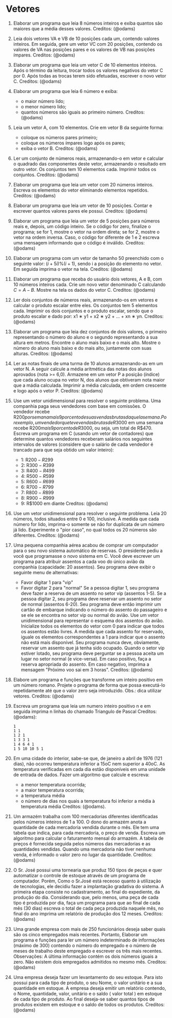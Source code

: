 # Vetores

1. Elaborar um programa que leia 8 números inteiros e exiba quantos são maiores que a média desses valores. Creditos: (@odams)

1. Leia dois vetores VA e VB de 10 posições cada um, contendo valores inteiros. Em seguida, gere um vetor VC com 20 posições, contendo os valores de VA nas posições pares e os valores de VB nas posições ímpares. Creditos: (@odams)

1. Elaborar um programa que leia um vetor C de 10 elementos inteiros. Após o término da leitura, trocar todos os valores negativos do vetor C por 0. Após todas as trocas terem sido efetuadas, escrever o novo vetor C. Creditos: (@odams)

1. Elaborar um programa que leia 6 número e exiba:
    - o maior número lido;
    - o menor número lido;
    - quantos números são iguais ao primeiro número.  Creditos: (@odams)

1. Leia um vetor A, com 10 elementos. Crie em vetor B da seguinte forma:
    - coloque os números pares primeiro;
    - coloque os números ímpares logo após os pares;
    - exiba o vetor B.  Creditos: (@odams)

1. Ler um conjunto de números reais, armazenando-o em vetor e calcular o quadrado das componentes deste vetor, armazenando o resultado em outro vetor. Os conjuntos tem 10 elementos cada. Imprimir todos os conjuntos.  Creditos: (@odams)

1. Elaborar um programa que leia um vetor com 20 números inteiros. Escreva os elementos do vetor eliminando elementos repetidos.  Creditos: (@odams)

1. Elaborar um programa que leia um vetor de 10 posições. Contar e escrever quantos valores pares ele possui.  Creditos: (@odams)

1. Elaborar um programa que leia um vetor de 5 posições para números reais e, depois, um código inteiro. Se o código for zero, finalize o programa; se for 1, mostre o vetor na ordem direta; se for 2, mostre o vetor na ordem inversa. Caso, o código for diferente de 1 e 2 escreva uma mensagem informando que o código é inválido.  Creditos: (@odams)

1. Elaborar um programa com um vetor de tamanho 50 preenchido com o seguinte valor: $(i + 5i)\%(i + 1)$, sendo i a posição do elemento no vetor. Em seguida imprima o vetor na tela.  Creditos: (@odams)

1. Elaborar um programa que receba do usuário dois vetores, A e B, com 10 números inteiros cada. Crie um novo vetor denominado C calculando $C = A − B$. Mostre na tela os dados do vetor C.  Creditos: (@odams)

1. Ler dois conjuntos de números reais, armazenando-os em vetores e calcular o produto escalar entre eles. Os conjuntos tem 5 elementos cada. Imprimir os dois conjuntos e o produto escalar, sendo que o produto escalar e dado por: x1 ∗ y1 + x2 ∗ y2 + ... + xn ∗ yn.  Creditos: (@odams)

1. Elaborar um programa que leia dez conjuntos de dois valores, o primeiro representando o número do aluno e o segundo representando a sua altura em metros. Encontre o aluno mais baixo e o mais alto. Mostre o número do aluno mais baixo e do mais alto, juntamente com suas alturas.  Creditos: (@odams)

1. Ler as notas finais de uma turma de 10 alunos armazenando-as em um vetor N. A seguir calcule a média aritmética das notas dos alunos aprovados (nota >= 6,0). Armazene em um vetor P a posição (índice) que cada aluno ocupa no vetor N, dos alunos que obtiveram nota maior que a mádia calculada. Imprimir a média calculada, em ordem crescente e logo após o vetor P.  Creditos: (@odams)

1. Use um vetor unidimensional para resolver o seguinte problema. Uma companhia paga seus vendedores com base em comissões. O vendedor recebe R$200 por semana mais 9 por cento de suas vendas brutas daquela semana. Por exemplo, um vendedor que teve vendas brutas de R$3000 em uma semana recebe R$200 mais 9 por cento de R$3000, ou seja, um total de R$470. Escreva um programa em C (usando um vetor de contadores) que determine quantos vendedores receberam salários nos seguintes intervalos de valores (considere que o salário de cada vendedor é trancado para que seja obtido um valor inteiro):
    - 1: R$200-R$299
    - 2: R$300-R$399
    - 3: R$400-R$499
    - 4: R$500-R$599
    - 5: R$600-R$699
    - 6: R$700-R$799
    - 7: R$800-R$899
    - 8: R$900-R$999
    - 9: R$1000 em diante  Creditos: (@odams)

1. Use um vetor unidimensional para resolver o seguinte problema. Leia 20 números, todos situados entre 0 e 100, inclusive. À medida que cada número for lido, imprima-o somente se não for duplicata de um número já lido. Experimente o "pior caso", no qual todos os 20 números são diferentes.  Creditos: (@odams)

1. Uma pequena companhia aérea acabou de comprar um computador para o seu novo sistema automático de reservas. O presidente pediu a você que programasse o novo sistema em C. Você deve escrever um programa para atribuir assentos a cada voo do único avião da companhia (capacidade: 20 assentos). Seu programa deve exibir o seguinte menu de alternativas:
    - Favor digitar 1 para "vip"
    - Favor digitar 2 para "normal"
Se a pessoa digitar 1, seu programa deve fazer a reserva de um assento no setor vip (assentos 1-5). Se a pessoa digitar 2, seu programa deve reservar um assento no setor de normal (assentos 6-20). Seu programa deve então imprimir um cartão de embarque indicando o número do assento do passageiro e se ele se encontra no setor vip ou normal do avião. Use um vetor unidimensional para representar o esquema dos assentos do avião. Inicialize todos os elementos do vetor com 0 para indicar que todos os assentos estão livres. A medida que cada assento for reservado, iguale os elementos correspondentes a 1 para indicar que o assento não está mais disponível. Seu programa nunca deve, obviamente, reservar um assento que já tenha sido ocupado. Quando o setor vip estiver lotado, seu programa deve perguntar se a pessoa aceita um lugar no setor normal (e vice-versa). Em caso positivo, faça a reserva apropriada do assento. Em caso negativo, imprima a mensagem "Próximo voo sai em 3 horas".  Creditos: (@odams)

1. Elabore um programa e funções que transforme um inteiro positivo em um número romano. Projete o programa de forma que possa executá-lo repetidamente até que o valor zero seja introduzido. Obs.: dica utilizar vetores.  Creditos: (@odams)

1. Escreva um programa que leia um numero inteiro positivo n e em seguida imprima n linhas do chamado Triangulo de Pascal  Creditos: (@odams):
    ```
    1
    1 1
    1 2 1
    1 3 3 1
    1 4 6 4 1
    1 5 10 10 5 1
    ```

1. Em uma cidade do interior, sabe-se que, de janeiro a abril de 1976 (121 dias), não ocorreu temperatura inferior a 15oC nem superior a 40oC. As temperatura verificadas em cada dia estão disponíveis em uma unidade de entrada de dados. Fazer um algoritmo que calcule e escreva:

    - a menor temperatura ocorrida;
    - a maior temperatura ocorrida;
    - a temperatura média
    - o número de dias nos quais a temperatura foi inferior a média à temperatura média  Creditos: (@odams).

1. Um armazém trabalha com 100 mercadorias diferentes identificadas pelos números inteiros de 1 a 100. O dono do armazém anota a quantidade de cada mercadoria vendida durante o mês. Ele tem uma tabela que indica, para cada mercadoria, o preço de venda. Escreva um algoritmo para calcular o faturamento mensal do armazém. A tabela de preços é fornecida seguida pelos números das mercadorias e as quantidades vendidas. Quando uma mercadoria não tiver nenhuma venda, é informado o valor zero no lugar da quantidade.  Creditos: (@odams)

1. O Sr. José possui uma tornearia que produz 150 tipos de peças e quer automatizar o controle de estoque através de um programa de computador. Porém, Como o Sr.José está receoso quanto à utilização de tecnologias, ele decidiu fazer a implantação gradativa do sistema. A primeira etapa consiste no cadastramento, ao final do expediente, da produção do dia. Considerando que, pelo menos, uma peça de cada tipo é produzida por dia, faça um programa para que ao final de cada mês (30 dias) escreva o total de cada peça produzida naquele mês, no final do ano imprima um relatório de produção dos 12 meses.  Creditos: (@odams)

1. Uma grande empresa com mais de 250 funcionários deseja saber quais são os cinco empregados mais recentes. Portanto, Elaborar um programa e funções para ler um número indeterminado de informações (máximo de 300) contendo o número do empregado e o número de meses de trabalho deste empregado e escrever os três mais recentes. Observações: A última informação contém os dois números iguais a zero. Não existem dois empregados admitidos no mesmo mês.  Creditos: (@odams)

1. Uma empresa deseja fazer um levantamento do seu estoque. Para isto possui para cada tipo de produto, o seu Nome, o valor unitário e a sua quantidade em estoque. A empresa deseja emitir um relatório contendo, o Nome, quantidade, valor, unitário e o saldo ( valor total ) em estoque de cada tipo de produto. Ao final deseja-se saber quantos tipos de produtos existem em estoque e o saldo de todos os produtos.  Creditos: (@odams)

